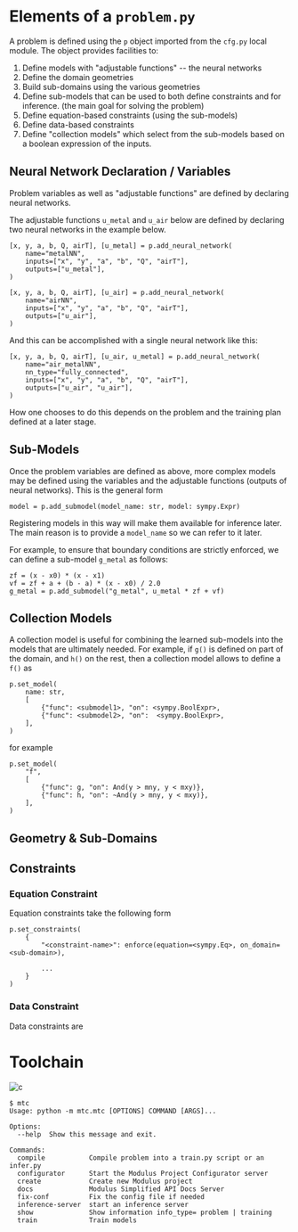 

# Elements of a `problem.py`

A problem is defined using the `p` object imported from the `cfg.py` local module. The object provides facilities to:

1. Define models with "adjustable functions" -- the neural networks
1. Define the domain geometries
1. Build sub-domains using the various geometries
1. Define sub-models that can be used to both define constraints and for inference. (the main goal for solving the problem)
1. Define equation-based constraints (using the sub-models)
1. Define data-based constraints
1. Define "collection models" which select from the sub-models based on a boolean expression of the inputs.

## Neural Network Declaration / Variables

Problem variables as well as "adjustable functions" are defined by declaring neural networks. 

The adjustable functions `u_metal` and `u_air` below are defined by declaring two neural networks in the example below.

```
[x, y, a, b, Q, airT], [u_metal] = p.add_neural_network(
    name="metalNN",
    inputs=["x", "y", "a", "b", "Q", "airT"],
    outputs=["u_metal"],
)

[x, y, a, b, Q, airT], [u_air] = p.add_neural_network(
    name="airNN",
    inputs=["x", "y", "a", "b", "Q", "airT"],
    outputs=["u_air"],
)
```

And this can be accomplished with a single neural network like this:

```
[x, y, a, b, Q, airT], [u_air, u_metal] = p.add_neural_network(
    name="air_metalNN",
    nn_type="fully_connected",
    inputs=["x", "y", "a", "b", "Q", "airT"],
    outputs=["u_air", "u_air"],
)
```

How one chooses to do this depends on the problem and the training plan defined at a later stage.

## Sub-Models

Once the problem variables are defined as above, more complex models may be defined using the variables and the adjustable functions (outputs of neural networks).
This is the general form 

```
model = p.add_submodel(model_name: str, model: sympy.Expr)
```

Registering models in this way will make them available for inference later. The main reason is to provide a `model_name` so we can refer to it later.

For example, to ensure that boundary conditions are strictly enforced, we can define a sub-model `g_metal` as follows:

```
zf = (x - x0) * (x - x1)
vf = zf + a + (b - a) * (x - x0) / 2.0
g_metal = p.add_submodel("g_metal", u_metal * zf + vf)
```

## Collection Models

A collection model is useful for combining the learned sub-models into the models that are ultimately needed. For example, if `g()` is defined on part of the domain, and `h()` on the rest, then a collection model allows to define a `f()` as 

```
p.set_model(
    name: str,
    [
        {"func": <submodel1>, "on": <sympy.BoolExpr>,
        {"func": <submodel2>, "on":  <sympy.BoolExpr>,
    ],
)
```


for example

```
p.set_model(
    "f",
    [
        {"func": g, "on": And(y > mny, y < mxy)},
        {"func": h, "on": ~And(y > mny, y < mxy)},
    ],
)
```

## Geometry & Sub-Domains

## Constraints

### Equation Constraint

Equation constraints take the following form

```
p.set_constraints(
    {
        "<constraint-name>": enforce(equation=<sympy.Eq>, on_domain=<sub-domain>), 
        
        ...
    }
)
```

### Data Constraint

Data constraints are

# Toolchain

![c](assets/compiler-toolchain.svg)

```
$ mtc
Usage: python -m mtc.mtc [OPTIONS] COMMAND [ARGS]...

Options:
  --help  Show this message and exit.

Commands:
  compile           Compile problem into a train.py script or an infer.py
  configurator      Start the Modulus Project Configurator server
  create            Create new Modulus project
  docs              Modulus Simplified API Docs Server
  fix-conf          Fix the config file if needed
  inference-server  start an inference server
  show              Show information info_type= problem | training
  train             Train models
```
